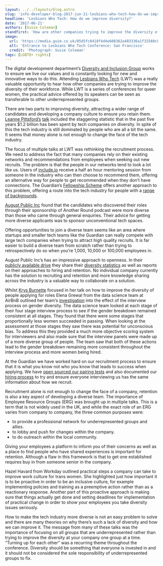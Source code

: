 ```yaml
---
layout: ../../layouts/blog.astro
slug: 'info-developer-blog-2017-jun-21-lesbians-who-tech-how-do-we-improve-diversity'
headline: 'Lesbians Who Tech: How do we improve diversity?'
date: '2017-06-21'
authors: [Susie Coleman]
standfirst: 'How are other companies trying to improve the diversity of their workforce? And what lessons can we learn from them?'
image:
  url: 'https://media.guim.co.uk/05d5fc0418f4d4e608362a483336a1f32560c8d1/0_1138_2741_1645/2741.jpg'
  alt: 'Entrance to Lesbians Who Tech Conference: San Francisco'
  credit: 'Photograph: Susie Coleman'
tags: [LGBTQ+ rights]
---
```


The digital development department’s [Diversity and Inclusion Group](https://www.theguardian.com/info/developer-blog/2016/dec/19/introducing-the-guardian-digitals-self-organised-diversity-inclusion-group) works to ensure we live our values and is constantly looking for new and innovative ways to do this. Attending [Lesbians Who Tech](https://lesbianswhotech.org) (LWT) was a really valuable opportunity to hear how other companies are trying to improve the diversity of their workforce. While LWT is a series of conferences for queer women, the practical advice offered by its speakers can be seen as transferable to other underrepresented groups.

There are two parts to improving diversity, attracting a wider range of candidates and developing a company culture to ensure you retain them. [Leanne Pittsford’s](https://twitter.com/lepitts) [talk](https://www.youtube.com/watch?v=vcAbPYwwoio) included the staggering statistic that in the past five years $1.2 billion has been spent by tech companies on diversity. In spite of this the tech industry is still dominated by people who are all a bit the same. It seems that money alone is not enough to change the face of the tech industry.

The focus of multiple talks at LWT was rethinking the recruitment process. We need to address the fact that many companies rely on their existing networks and recommendations from employees when seeking out new recruits. The problem is that the people in our networks tend to look a lot like us. Users of [include.io](https://include.io/) receive a half an hour mentoring session from someone in the industry who can then choose to recommend them, offering an alternative way for people to get recommended when they don’t have connections. The Guardian’s [Fellowship Scheme](https://www.theguardian.com/info/developer-blog/2016/dec/08/guardian-digital-fellowship-2017) offers another approach to this problem, offering a route into the tech industry for people with a [range of backgrounds](https://www.theguardian.com/technology/developer-blog/2016/jun/24/coming-in-from-the-cold-routes-to-becoming-a-software-engineer).

[August Public Inc](http://aug.co/) found that the candidates who discovered their roles through their sponsorship of Another Round podcast were more diverse than those who came through general enquiries. Their advice for getting more diverse applicants was to sponsor unconventional tech spaces.

Offering opportunities to join a diverse team seems like an area where startups and smaller tech teams like the Guardian can really compete with large tech companies when trying to attract high quality recruits. It is far easier to build a diverse team from scratch rather than trying to retrospectively do so when you’re 1,000, 10,000 or 100,000 employees in.

August Public Inc’s has an impressive approach to openness. In their [publicly available drive](http://public.aug.co/) they share their [diversity statistics](https://docs.google.com/document/d/1slZdoTYi8dHV5EU84aorV9AaA_xxrVq8QGzNdhkWXo4/edit) as well as reports on their approaches to hiring and retention. No individual company currently has the solution to recruiting and retention and more knowledge sharing across the industry is a valuable way to collaborate on a solution.

Whilst [Krys Burnette](https://twitter.com/Krys_Burnette) focused in her talk on how to improve the diversity of people applying for roles Elena Grewal from the data science team at AirBnB outlined her team’s [investigation](https://medium.com/airbnb-engineering/beginning-with-ourselves-48c5ed46a703#.h4jlko4q6) into the effect of the interview process on gender diversity. The data science team looked at each stage of their four stage interview process to see if the gender breakdown remained consistent at all stages. They found that there were some stages that proportionally less women succeeded in passing. When looking at the assessment at those stages they saw there was potential for unconscious bias. To address this they provided a much more objective scoring system for interviewers and also made sure that the interview panels were made up of a more diverse group of people. The team saw that both of these actions lead to the gender breakdown remaining more consistent throughout the interview process and more women being hired.

At the Guardian we have worked hard on our recruitment process to ensure that it is what you know not who you know that leads to success when applying. We have [open sourced our pairing tests](https://www.theguardian.com/info/developer-blog/2016/jan/20/the-guardians-new-pairing-exercises) and also documented our [hiring process](https://www.theguardian.com/info/developer-blog/2015/jan/20/how-does-the-guardian-recruit-developers) to try and ensure everyone interviewing us has the same information about how we recruit.

Recruitment alone is not enough to change the face of a company, retention is also a key aspect of developing a diverse team. The importance of Employee Resource Groups (ERG) was brought up in multiple talks. This is a term that is not widely used in the UK, and while the exact role of an ERG varies from company to company, the three common purposes were:

*   to provide a professional network for underrepresented groups and allies.
*   to lobby and push for changes within the company.
*   to do outreach within the local community.

Giving your employees a platform to inform you of their concerns as well as a place to find people who have shared experiences is important for retention. Although a flaw in this framework is that to get one established requires buy in from someone senior in the company.

Hazel Havard from Workday outlined practical steps a company can take to improve work culture for trans women. She highlighted just how important it is to be proactive in order to be an inclusive culture, for example implementing policies and training as a preemptive action rather than as a reactionary response. Another part of this proactive approach is making sure that things actually get done and setting deadlines for implementation of practical change in order to show your employees you take diversity issues seriously.

How to make the tech industry more diverse is not an easy problem to solve and there are many theories on why there’s such a lack of diversity and how we can improve it. The message from many of these talks was the importance of focusing on all groups that are underrepresented rather than trying to improve the diversity at your company one group at a time. “Turning up for each other” was a recurring theme throughout the conference. Diversity should be something that everyone is invested in and it should not be considered the sole responsibility of underrepresented groups to fix.
